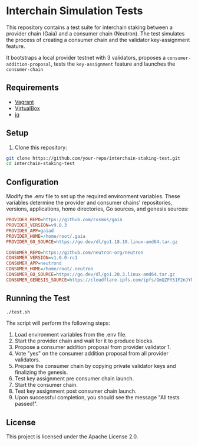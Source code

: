 # Interchain Simulation Tests

This repository contains a test suite for interchain staking between a provider chain (Gaia) and a consumer chain (Neutron). The test simulates the process of creating a consumer chain and the validator key-assignment feature.

It bootstraps a local provider testnet with 3 validators, proposes a `consumer-addition-proposal`, tests the `key-assignment` feature and launches the `consumer-chain`

## Requirements

- [Vagrant](https://www.vagrantup.com/downloads.html)
- [VirtualBox](https://www.virtualbox.org/wiki/Downloads)
- [jq](https://stedolan.github.io/jq/download/)

## Setup

1. Clone this repository:

```bash
git clone https://github.com/your-repo/interchain-staking-test.git
cd interchain-staking-test
```

## Configuration

Modify the .env file to set up the required environment variables. These variables determine the provider and consumer chains' repositories, versions, applications, home directories, Go sources, and genesis sources:

```ini
PROVIDER_REPO=https://github.com/cosmos/gaia
PROVIDER_VERSION=v9.0.3
PROVIDER_APP=gaiad
PROVIDER_HOME=/home/root/.gaia
PROVIDER_GO_SOURCE=https://go.dev/dl/go1.18.10.linux-amd64.tar.gz

CONSUMER_REPO=https://github.com/neutron-org/neutron
CONSUMER_VERSION=v1.0.0-rc1
CONSUMER_APP=neutrond
CONSUMER_HOME=/home/root/.neutron
CONSUMER_GO_SOURCE=https://go.dev/dl/go1.20.3.linux-amd64.tar.gz
CONSUMER_GENESIS_SOURCE=https://cloudflare-ipfs.com/ipfs/QmQZFY51F2nJYk8FixjR4MtWkmpGw5mGFUZrCQCyg64r76
```

## Running the Test

```bash
./test.sh
```

The script will perform the following steps:

1. Load environment variables from the .env file.
2. Start the provider chain and wait for it to produce blocks.
3. Propose a consumer addition proposal from provider validator 1.
4. Vote "yes" on the consumer addition proposal from all provider validators.
5. Prepare the consumer chain by copying private validator keys and finalizing the genesis.
6. Test key assignment pre consumer chain launch.
7. Start the consumer chain.
8. Test key assignment post consumer chain launch.
7. Upon successful completion, you should see the message "All tests passed!".

## License

This project is licensed under the Apache License 2.0.